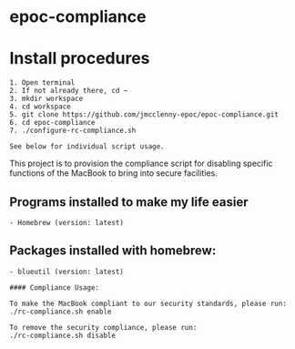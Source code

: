 # epoc-compliance

# Install procedures
```
1. Open terminal
2. If not already there, cd ~
3. mkdir workspace
4. cd workspace
5. git clone https://github.com/jmcclenny-epoc/epoc-compliance.git
6. cd epoc-compliance
7. ./configure-rc-compliance.sh

See below for individual script usage.
```
This project is to provision the compliance script for disabling specific functions of the MacBook to bring into secure facilities.

## Programs installed to make my life easier
    - Homebrew (version: latest)

## Packages installed with homebrew:   

    - blueutil (version: latest) 

```
#### Compliance Usage:
```
```
To make the MacBook compliant to our security standards, please run:
./rc-compliance.sh enable
```
```
To remove the security compliance, please run:
./rc-compliance.sh disable
```
